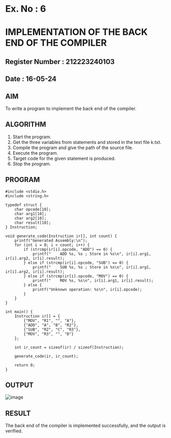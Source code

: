 # Ex. No : 6	
# IMPLEMENTATION OF THE BACK END OF THE COMPILER 
## Register Number : 212223240103  
## Date : 16-05-24

## AIM   
To write a program to implement the back end of the compiler.

## ALGORITHM
1.	Start the program.
2.	Get the three variables from statements and stored in the text file k.txt.
3.	Compile the program and give the path of the source file.
4.	Execute the program.
5.	Target code for the given statement is produced.
6.	Stop the program.

## PROGRAM
```
#include <stdio.h>
#include <string.h>

typedef struct {
    char opcode[10];
    char arg1[10];
    char arg2[10];
    char result[10];
} Instruction;

void generate_code(Instruction ir[], int count) {
    printf("Generated Assembly:\n");
    for (int i = 0; i < count; i++) {
        if (strcmp(ir[i].opcode, "ADD") == 0) {
            printf("    ADD %s, %s ; Store in %s\n", ir[i].arg1, ir[i].arg2, ir[i].result);
        } else if (strcmp(ir[i].opcode, "SUB") == 0) {
            printf("    SUB %s, %s ; Store in %s\n", ir[i].arg1, ir[i].arg2, ir[i].result);
        } else if (strcmp(ir[i].opcode, "MOV") == 0) {
            printf("    MOV %s, %s\n", ir[i].arg1, ir[i].result);
        } else {
            printf("Unknown operation: %s\n", ir[i].opcode);
        }
    }
}

int main() {
    Instruction ir[] = {
        {"MOV", "R1", "", "A"},
        {"ADD", "A", "B", "R2"},
        {"SUB", "R2", "C", "R3"},
        {"MOV", "R3", "", "D"}
    };
    
    int ir_count = sizeof(ir) / sizeof(Instruction);
    
    generate_code(ir, ir_count);
    
    return 0;
}

```
## OUTPUT 
![image](https://github.com/user-attachments/assets/31a1dc1e-b4e2-4b33-a9ba-4c8714a31d43)

## RESULT
The back end of the compiler is implemented successfully, and the output is verified.
